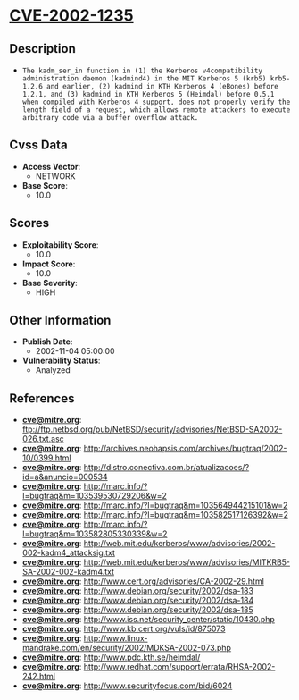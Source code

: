 
# [CVE-2002-1235](ftp://ftp.netbsd.org/pub/NetBSD/security/advisories/NetBSD-SA2002-026.txt.asc)

## Description

- `The kadm_ser_in function in (1) the Kerberos v4compatibility administration daemon (kadmind4) in the MIT Kerberos 5 (krb5) krb5-1.2.6 and earlier, (2) kadmind in KTH Kerberos 4 (eBones) before 1.2.1, and (3) kadmind in KTH Kerberos 5 (Heimdal) before 0.5.1 when compiled with Kerberos 4 support, does not properly verify the length field of a request, which allows remote attackers to execute arbitrary code via a buffer overflow attack.`

## Cvss Data

- **Access Vector**:
  - NETWORK
- **Base Score**:
  - 10.0

## Scores

- **Exploitability Score**:
  - 10.0
- **Impact Score**:
  - 10.0
- **Base Severity**:
  - HIGH

## Other Information

- **Publish Date**:
  - 2002-11-04 05:00:00
- **Vulnerability Status**:
  - Analyzed

## References

- **cve@mitre.org**: ftp://ftp.netbsd.org/pub/NetBSD/security/advisories/NetBSD-SA2002-026.txt.asc
- **cve@mitre.org**: http://archives.neohapsis.com/archives/bugtraq/2002-10/0399.html
- **cve@mitre.org**: http://distro.conectiva.com.br/atualizacoes/?id=a&anuncio=000534
- **cve@mitre.org**: http://marc.info/?l=bugtraq&m=103539530729206&w=2
- **cve@mitre.org**: http://marc.info/?l=bugtraq&m=103564944215101&w=2
- **cve@mitre.org**: http://marc.info/?l=bugtraq&m=103582517126392&w=2
- **cve@mitre.org**: http://marc.info/?l=bugtraq&m=103582805330339&w=2
- **cve@mitre.org**: http://web.mit.edu/kerberos/www/advisories/2002-002-kadm4_attacksig.txt
- **cve@mitre.org**: http://web.mit.edu/kerberos/www/advisories/MITKRB5-SA-2002-002-kadm4.txt
- **cve@mitre.org**: http://www.cert.org/advisories/CA-2002-29.html
- **cve@mitre.org**: http://www.debian.org/security/2002/dsa-183
- **cve@mitre.org**: http://www.debian.org/security/2002/dsa-184
- **cve@mitre.org**: http://www.debian.org/security/2002/dsa-185
- **cve@mitre.org**: http://www.iss.net/security_center/static/10430.php
- **cve@mitre.org**: http://www.kb.cert.org/vuls/id/875073
- **cve@mitre.org**: http://www.linux-mandrake.com/en/security/2002/MDKSA-2002-073.php
- **cve@mitre.org**: http://www.pdc.kth.se/heimdal/
- **cve@mitre.org**: http://www.redhat.com/support/errata/RHSA-2002-242.html
- **cve@mitre.org**: http://www.securityfocus.com/bid/6024
